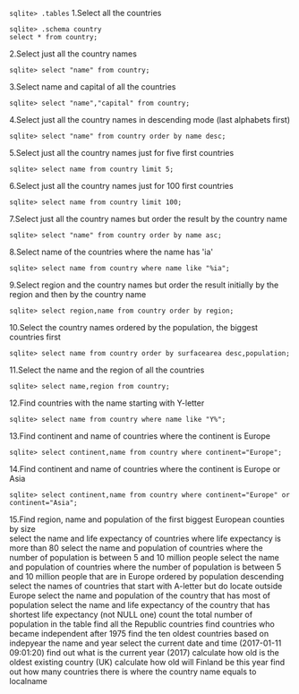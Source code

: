 `sqlite> .tables`
1.Select all the countries
```
sqlite> .schema country
select * from country;
```
2.Select just all the country names
```
sqlite> select "name" from country;
```
3.Select name and capital of all the countries
```
sqlite> select "name","capital" from country;
```
4.Select just all the country names in descending mode (last alphabets first)
```
sqlite> select "name" from country order by name desc;
```
5.Select just all the country names just for five first countries
```
sqlite> select name from country limit 5;
```
6.Select just all the country names just for 100 first countries
```
sqlite> select name from country limit 100;
```
7.Select just all the country names but order the result by the country name
```
sqlite> select "name" from country order by name asc;
```
8.Select name of the countries where the name has 'ia'
```
sqlite> select name from country where name like "%ia";
```
9.Select region and the country names but order the result initially by the region and then by the country name
```
sqlite> select region,name from country order by region;
```
10.Select the country names ordered by the population, the biggest countries first
```
sqlite> select name from country order by surfacearea desc,population;
```
11.Select the name and the region of all the countries
```
sqlite> select name,region from country;
```
12.Find countries with the name starting with Y-letter
```
sqlite> select name from country where name like "Y%";
```
13.Find continent and name of countries where the continent is Europe
```
sqlite> select continent,name from country where continent="Europe";
```
14.Find continent and name of countries  where the continent is Europe or Asia
```
sqlite> select continent,name from country where continent="Europe" or continent="Asia";
```
15.Find region, name and population of the first biggest European counties by size	
select the name and life expectancy of countries where life expectancy is more than 80
select the name and population of countries where the number of population is between 5 and 10 million people
select the name and population of countries where the number of population is between 5 and 10 million people that are in Europe ordered by population descending
select the names of countries that start with A-letter but do locate outside Europe
select the name and population of the country that has most of population
select the name and life expectancy of the country that has shortest life expectancy (not NULL one)
count the total number of population in the table
find all the Republic countries
find countries who became independent after 1975
find the ten oldest countries based on indepyear the name and year
select the current date and time (2017-01-11 09:01:20)
find out what is the current year (2017)
calculate how old is the oldest existing country (UK)
calculate how old will Finland be this year
find out how many countries there is where the country name equals to localname